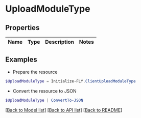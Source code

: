# UploadModuleType
## Properties

Name | Type | Description | Notes
------------ | ------------- | ------------- | -------------

## Examples

- Prepare the resource
```powershell
$UploadModuleType = Initialize-FLY.ClientUploadModuleType 
```

- Convert the resource to JSON
```powershell
$UploadModuleType | ConvertTo-JSON
```

[[Back to Model list]](../README.md#documentation-for-models) [[Back to API list]](../README.md#documentation-for-api-endpoints) [[Back to README]](../README.md)

